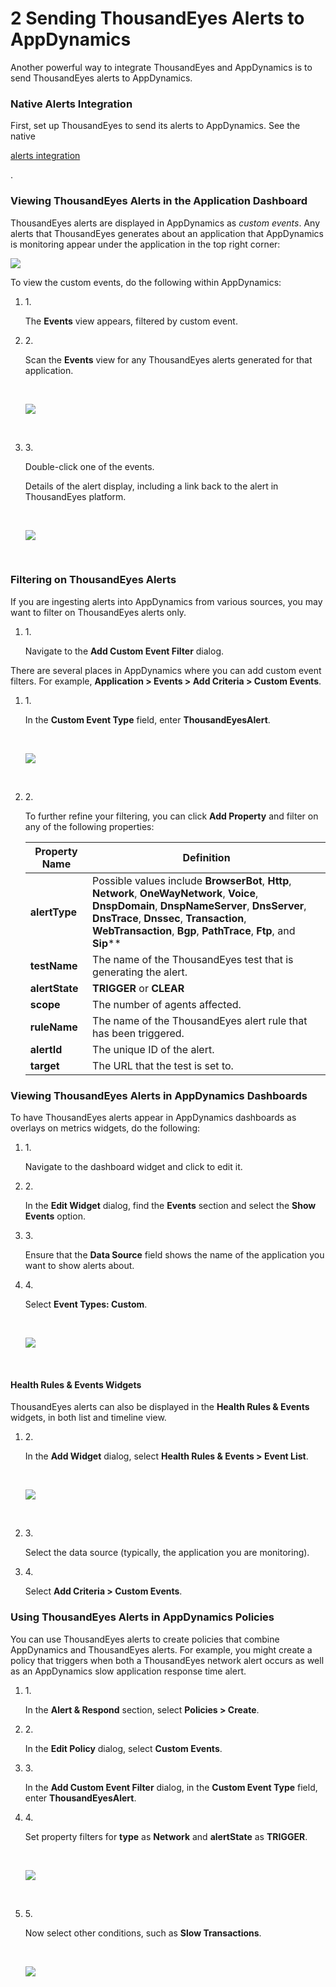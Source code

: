 # 2 Sending ThousandEyes Alerts to AppDynamics

Another powerful way to integrate ThousandEyes and AppDynamics is to send ThousandEyes alerts to AppDynamics.

### Native Alerts Integration <a href="#native-alerts-integration" id="native-alerts-integration"></a>

First, set up ThousandEyes to send its alerts to AppDynamics. See the native

[alerts integration](broken-reference)

.

### Viewing ThousandEyes Alerts in the Application Dashboard <a href="#viewing-thousandeyes-alerts-in-the-application-dashboard" id="viewing-thousandeyes-alerts-in-the-application-dashboard"></a>

ThousandEyes alerts are displayed in AppDynamics as _custom events_. Any alerts that ThousandEyes generates about an application that AppDynamics is monitoring appear under the application in the top right corner:

![](https://2360053865-files.gitbook.io/\~/files/v0/b/gitbook-x-prod.appspot.com/o/spaces%2F-M4QARF6s57qxMrOHDTZ%2Fuploads%2Fgit-blob-cef14086267299315bd958bb99f5914918609591%2Fmonitoring-guides\_appdynamics\_integration-alerts-1.png?alt=media)

To view the custom events, do the following within AppDynamics:

1.  1\.

    The **Events** view appears, filtered by custom event.
2.  2\.

    Scan the **Events** view for any ThousandEyes alerts generated for that application.

    ​

    ![](https://2360053865-files.gitbook.io/\~/files/v0/b/gitbook-x-prod.appspot.com/o/spaces%2F-M4QARF6s57qxMrOHDTZ%2Fuploads%2Fgit-blob-54e0018e69a46227fa1bb83d2985280442059edd%2Fmonitoring-guides\_appdynamics\_integration-alerts-2.png?alt=media)

    ​
3.  3\.

    Double-click one of the events.

    Details of the alert display, including a link back to the alert in ThousandEyes platform.

    ​

    ![](https://2360053865-files.gitbook.io/\~/files/v0/b/gitbook-x-prod.appspot.com/o/spaces%2F-M4QARF6s57qxMrOHDTZ%2Fuploads%2Fgit-blob-40c08681fa3957dd50c501d2456007582533416c%2Fmonitoring-guides\_appdynamics\_integration-alerts-3.png?alt=media)

    ​

### Filtering on ThousandEyes Alerts <a href="#filtering-on-thousandeyes-alerts" id="filtering-on-thousandeyes-alerts"></a>

If you are ingesting alerts into AppDynamics from various sources, you may want to filter on ThousandEyes alerts only.

1.  1\.

    Navigate to the **Add Custom Event Filter** dialog.

There are several places in AppDynamics where you can add custom event filters. For example, **Application > Events > Add Criteria > Custom Events**.

1.  1\.

    In the **Custom Event Type** field, enter **ThousandEyesAlert**.

    ​

    ![](https://2360053865-files.gitbook.io/\~/files/v0/b/gitbook-x-prod.appspot.com/o/spaces%2F-M4QARF6s57qxMrOHDTZ%2Fuploads%2Fgit-blob-6ae7fee6424a97265e60369d826477ec325bc54e%2Fmonitoring-guides\_appdynamics\_integration-alerts-4.png?alt=media)

    ​
2.  2\.

    To further refine your filtering, you can click **Add Property** and filter on any of the following properties:

    | Property Name  | Definition                                                                                                                                                                                                                                                      |
    | -------------- | --------------------------------------------------------------------------------------------------------------------------------------------------------------------------------------------------------------------------------------------------------------- |
    | **alertType**  | Possible values include **BrowserBot**, **Http**, **Network**, **OneWayNetwork**, **Voice**, **DnspDomain**, **DnspNameServer**, **DnsServer**, **DnsTrace**, **Dnssec**, **Transaction**, **WebTransaction**, **Bgp**, **PathTrace**, **Ftp**, and **Sip**\*\* |
    | **testName**   | The name of the ThousandEyes test that is generating the alert.                                                                                                                                                                                                 |
    | **alertState** | **TRIGGER** or **CLEAR**                                                                                                                                                                                                                                        |
    | **scope**      | The number of agents affected.                                                                                                                                                                                                                                  |
    | **ruleName**   | The name of the ThousandEyes alert rule that has been triggered.                                                                                                                                                                                                |
    | **alertId**    | The unique ID of the alert.                                                                                                                                                                                                                                     |
    | **target**     | The URL that the test is set to.                                                                                                                                                                                                                                |

### Viewing ThousandEyes Alerts in AppDynamics Dashboards <a href="#viewing-thousandeyes-alerts-in-appdynamics-dashboards" id="viewing-thousandeyes-alerts-in-appdynamics-dashboards"></a>

To have ThousandEyes alerts appear in AppDynamics dashboards as overlays on metrics widgets, do the following:

1.  1\.

    Navigate to the dashboard widget and click to edit it.
2.  2\.

    In the **Edit Widget** dialog, find the **Events** section and select the **Show Events** option.
3.  3\.

    Ensure that the **Data Source** field shows the name of the application you want to show alerts about.
4.  4\.

    Select **Event Types: Custom**.

    ​

    ![](https://2360053865-files.gitbook.io/\~/files/v0/b/gitbook-x-prod.appspot.com/o/spaces%2F-M4QARF6s57qxMrOHDTZ%2Fuploads%2Fgit-blob-f8d2148c905a2edd759ee757a07a610b7c5bf9b5%2Fmonitoring-guides\_appdynamics\_integration-alerts-6.png?alt=media)

    ​

#### Health Rules & Events Widgets <a href="#health-rules-and-events-widgets" id="health-rules-and-events-widgets"></a>

ThousandEyes alerts can also be displayed in the **Health Rules & Events** widgets, in both list and timeline view.

1.  2\.

    In the **Add Widget** dialog, select **Health Rules & Events > Event List**.

    ​

    ![](https://2360053865-files.gitbook.io/\~/files/v0/b/gitbook-x-prod.appspot.com/o/spaces%2F-M4QARF6s57qxMrOHDTZ%2Fuploads%2Fgit-blob-6861392034584c86632a237e5f1d3c29f797bd29%2Fmonitoring-guides\_appdynamics\_integration-alerts-7.png?alt=media)

    ​
2.  3\.

    Select the data source (typically, the application you are monitoring).
3.  4\.

    Select **Add Criteria > Custom Events**.

### Using ThousandEyes Alerts in AppDynamics Policies <a href="#using-thousandeyes-alerts-in-appdynamics-policies" id="using-thousandeyes-alerts-in-appdynamics-policies"></a>

You can use ThousandEyes alerts to create policies that combine AppDynamics and ThousandEyes alerts. For example, you might create a policy that triggers when both a ThousandEyes network alert occurs as well as an AppDynamics slow application response time alert.

1.  1\.

    In the **Alert & Respond** section, select **Policies > Create**.
2.  2\.

    In the **Edit Policy** dialog, select **Custom Events**.
3.  3\.

    In the **Add Custom Event Filter** dialog, in the **Custom Event Type** field, enter **ThousandEyesAlert**.
4.  4\.

    Set property filters for **type** as **Network** and **alertState** as **TRIGGER**.

    ​

    ![](https://2360053865-files.gitbook.io/\~/files/v0/b/gitbook-x-prod.appspot.com/o/spaces%2F-M4QARF6s57qxMrOHDTZ%2Fuploads%2Fgit-blob-efed11b4ce949e51103661d9cf1979b50db66534%2Fmonitoring-guides\_appdynamics\_integration-alerts-8.png?alt=media)

    ​
5.  5\.

    Now select other conditions, such as **Slow Transactions**.

    ​

    ![](https://2360053865-files.gitbook.io/\~/files/v0/b/gitbook-x-prod.appspot.com/o/spaces%2F-M4QARF6s57qxMrOHDTZ%2Fuploads%2Fgit-blob-26259b41628c4aca1a7fb337ef6f4467a9b47229%2Fmonitoring-guides\_appdynamics\_integration-alerts-9.png?alt=media)

    ​
